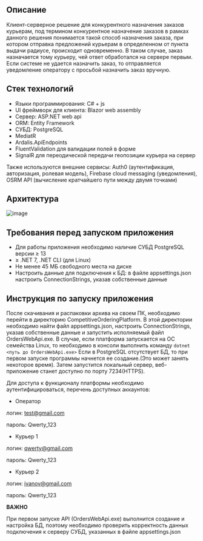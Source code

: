 ## Описание

Клиент-серверное решение для конкурентного назначения заказов курьерам, под термином конкурентное назначение заказов в рамках данного решения понимается такой способ назначения заказа, при котором отправка предложений курьерам в определенном от пункта выдачи радиусе, происходит одновременно. В таком случае, заказ назначается тому курьеру, чей ответ обработался на сервере первым. Если системе не удается назначить заказ, то отправляется уведомление оператору с просьбой назначить заказ вручную.

## Стек технологий

- Языки программирования: C# + js
- UI фреймворк для клиента: Blazor web assembly
- Сервер: ASP.NET web api
- ORM: Entity Framework
- СУБД: PostgreSQL
- MediatR 
- Ardalis.ApiEndpoints
- FluentValidation для валидации полей в форме
- SignalR для переодической передачи геопозиции курьера на сервер

Также используются внешние сервисы: Auth0 (аутентификация, авторизация, ролевая модель), Firebase cloud messaging (уведомления), OSRM API (вычисление кратчайшего пути между двумя точками)

## Архитектура

![image](https://github.com/user-attachments/assets/25a316cd-4019-4895-b94a-7ce4d952889f)

## Требования перед запуском приложения

- Для работы приложения необходимо наличие СУБД PostgreSQL версии ≥ 13
- ≥ .NET 7, .NET CLI (для Linux)
- Не менее 45 МБ свободного места на диске
- Настроить данные для подключения к БД: в файле appsettings.json настроить ConnectionStrings, указав собственные данные

## Инструкция по запуску приложения

После скачивания и распаковки архива на своем ПК, необходимо перейти в директорию CompetitiveOrderingPlatform. В этой директории необходимо найти файл appsettings.json, настроить ConnectionStrings, указав собственные данные и запустить исполняемый файл OrdersWebApi.exe. В случае, если платформа запускается на ОС семейства Linux, то необходимо в консоли выполнить команду `dotnet <путь до OrdersWebApi.exe>` Если в PostgreSQL отсутствует БД, то при первом запуске программы начнется ее создание.(Это может занять некоторое время). Затем запустится локальный сервер, веб-приложение станет доступно по порту 7234(HTTPS). 

Для доступа к функционалу платформы необходимо аутентифицироваться, перечень доступных аккаунтов:
- Оператор

логин: test@gmail.com

пароль: Qwerty_123

- Курьер 1

логин: qwerty@gmail.com

пароль: Qwerty_123

- Курьер 2

логин: ivanov@gmail.com

пароль: Qwerty_123

**ВАЖНО**

При первом запуске API (OrdersWebApi.exe) выполнится создание и настройка БД, поэтому необходимо проверить корректность данных подключения к серверу СУБД, указанных в файле appsettings.json
